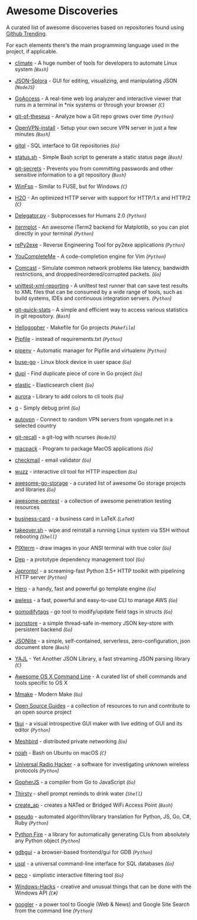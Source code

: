 # Awesome Discoveries

A curated list of awesome discoveries based on repositories found using [Github Trending](https://github.com/trending).

For each elements there's the main programming language used in the project, if applicable.

* [climate](https://github.com/adtac/climate) - A huge number of tools for developers to automate Linux system _(`Bash`)_

* [JSON-Splora](https://github.com/wellsjo/JSON-Splora) - GUI for editing, visualizing, and manipulating JSON _(`NodeJS`)_

* [GoAccess](https://github.com/allinurl/goaccess) - A real-time web log analyzer and interactive viewer that runs in a terminal in *nix systems or through your browser _(`C`)_

* [git-of-theseus](https://github.com/erikbern/git-of-theseus) - Analyze how a Git repo grows over time _(`Python`)_

* [OpenVPN-install](https://github.com/Angristan/OpenVPN-install) - Setup your own secure VPN server in just a few minutes _(`Bash`)_

* [gitql](https://github.com/gitql/gitql) - SQL interface to Git repositories _(`Go`)_

* [status.sh](https://github.com/Cyclenerd/static_status) - Simple Bash script to generate a static status page _(`Bash`)_

* [git-secrets](https://github.com/awslabs/git-secrets) - Prevents you from committing passwords and other sensitive information to a git repository _(`Bash`)_

* [WinFsp](https://github.com/billziss-gh/winfsp) - Similar to FUSE, but for Windows _(`C`)_

* [H2O](https://github.com/h2o/h2o) - An optimized HTTP server with support for HTTP/1.x and HTTP/2 _(`C`)_

* [Delegator.py](https://github.com/kennethreitz/delegator.py) - Subprocesses for Humans 2.0 _(`Python`)_

* [itermplot](https://github.com/daleroberts/itermplot) - An awesome iTerm2 backend for Matplotlib, so you can plot directly in your terminal _(`Python`)_

* [rePy2exe](https://github.com/4w4k3/rePy2exe) - Reverse Engineering Tool for py2exe applications _(`Python`)_

* [YouCompleteMe](https://github.com/Valloric/YouCompleteMe) - A code-completion engine for Vim _(`Python`)_

* [Comcast](https://github.com/tylertreat/Comcast) - Simulate common network problems like latency, bandwidth restrictions, and dropped/reordered/corrupted packets. _(`Go`)_

* [unittest-xml-reporting](https://github.com/xmlrunner/unittest-xml-reporting) - A unittest test runner that can save test results to XML files that can be consumed by a wide range of tools, such as build systems, IDEs and continuous integration servers. _(`Python`)_

* [git-quick-stats](https://github.com/arzzen/git-quick-stats) - A simple and efficient way to access various statistics in git repository. _(`Bash`)_

* [Hellogopher](https://github.com/cloudflare/hellogopher) - Makefile for Go projects _(`Makefile`)_

* [Pipfile](https://github.com/pypa/pipfile) - instead of requirements.txt _(`Python`)_

* [pipenv](https://github.com/kennethreitz/pipenv) - Automatic manager for Pipfile and virtualenv _(`Python`)_

* [buse-go](https://github.com/samalba/buse-go) - Linux block device in user space _(`Go`)_

* [dupl](https://github.com/mibk/dupl) - Find duplicate piece of core in Go project _(`Go`)_

* [elastic](https://github.com/olivere/elastic) - Elasticsearch client _(`Go`)_

* [aurora](https://github.com/logrusorgru/aurora) - Library to add colors to cli tools _(`Go`)_

* [q](https://github.com/y0ssar1an/q) - Simply debug print _(`Go`)_

* [autovpn](https://github.com/adtac/autovpn) - Connect to random VPN servers from vpngate.net in a selected country 

* [git-recall](https://github.com/Fakerr/git-recall) - a git-log with ncurses _(`NodeJS`)_

* [macpack](https://github.com/murlokswarm/macpack) - Program to package MacOS applications _(`Go`)_

* [checkmail](https://github.com/badoux/checkmail) - email validator _(`Go`)_

* [wuzz](https://github.com/asciimoo/wuzz) - interactive cli tool for HTTP inspection _(`Go`)_

* [awesome-go-storage](https://github.com/gostor/awesome-go-storage) - a curated list of awesome Go storage projects and libraries _(`Go`)_

* [awesome-pentest](https://github.com/enaqx/awesome-pentest) - a collection of awesome penetration testing resources

* [business-card](https://github.com/opieters/business-card) - a business card in LaTeX _(`LaTeX`)_

* [takeover.sh](https://github.com/marcan/takeover.sh) - wipe and reinstall a running Linux system via SSH without rebooting _(`Shell`)_

* [PIXterm](https://github.com/eliukblau/pixterm) - draw images in your ANSI terminal with true color _(`Go`)_

* [Dep](https://github.com/golang/dep) - a prototype dependency management tool _(`Go`)_

* [Japronto!](https://github.com/squeaky-pl/japronto) - a screaming-fast Python 3.5+ HTTP toolkit with pipelining HTTP server _(`Python`)_

* [Hero](https://github.com/shiyanhui/hero) - a handy, fast and powerful go template engine _(`Go`)_

* [awless](https://github.com/wallix/awless) - a fast, powerful and easy-to-use CLI to manage AWS _(`Go`)_

* [gomodifytags](https://github.com/fatih/gomodifytags) - go tool to modify/update field tags in structs _(`Go`)_

* [jsonstore](https://github.com/schollz/jsonstore) - a simple thread-safe in-memory JSON key-store with persistent backend _(`Go`)_

* [JSONlite](https://github.com/nodesocket/jsonlite) - a simple, self-contained, serverless, zero-configuration, json document store _(`Bash`)_

* [YAJL](https://github.com/lloyd/yajl) - Yet Another JSON Library, a fast streaming JSON parsing library _(`C`)_

* [Awesome OS X Command Line](https://github.com/herrbischoff/awesome-osx-command-line) - A curated list of shell commands and tools specific to OS X

* [Mmake](https://github.com/tj/mmake) - Modern Make _(`Go`)_

* [Open Source Guides](https://github.com/github/opensource.guide) - a collection of resources to run and contribute to an open source project

* [tkui](https://github.com/asrp/tkui) - a visual introspective GUI maker with live editing of GUI and its editor _(`Python`)_

* [Meshbird](https://github.com/meshbird/meshbird) - distributed private networking _(`Go`)_

* [noah](https://github.com/linux-noah/noah) - Bash on Ubuntu on macOS _(`C`)_

* [Universal Radio Hacker](https://github.com/jopohl/urh) - a software for investigating unknown wireless protocols _(`Python`)_

* [GopherJS](https://github.com/gopherjs/gopherjs) - a compiler from Go to JavaScript _(`Go`)_

* [Thirsty](https://github.com/lakshaykalbhor/thirsty) - shell prompt reminds to drink water _(`Shell`)_

* [create_ap](https://github.com/oblique/create_ap) - creates a NATed or Bridged WiFi Access Point _(`Bash`)_

* [pseudo](https://github.com/alehander42/pseudo) - automated algorithm/library translation for Python, JS, Go, C#, Ruby _(`Python`)_

* [Python Fire](https://github.com/google/python-fire) - a library for automatically generating CLIs from absolutely any Python object _(`Python`)_

* [gdbgui](https://github.com/cs01/gdbgui) - a browser-based frontend/gui for GDB _(`Python`)_

* [usql](https://github.com/knq/usql) - a universal command-line interface for SQL databases _(`Go`)_

* [peco](https://github.com/peco/peco) - simplistic interactive filtering tool _(`Go`)_

* [Windows-Hacks](https://github.com/LazoCoder/Windows-Hacks) - creative and unusual things that can be done with the Windows API _(`C#`)_

* [googler](https://github.com/jarun/googler) - a power tool to Google (Web & News) and Google Site Search from the command line _(`Python`)_
